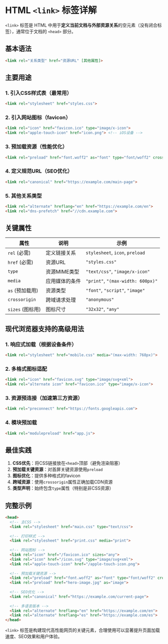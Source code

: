 # HTML `<link>` 标签详解

`<link>` 标签是 HTML 中用于**定义当前文档与外部资源关系**的空元素（没有闭合标签），通常位于文档的 `<head>` 部分。

## 基本语法

```html
<link rel="关系类型" href="资源URL" [其他属性]>
```

## 主要用途

### 1. 引入CSS样式表（最常用）
```html
<link rel="stylesheet" href="styles.css">
```

### 2. 引入网站图标（favicon）
```html
<link rel="icon" href="favicon.ico" type="image/x-icon">
<link rel="apple-touch-icon" href="icon.png"> <!-- iOS设备 -->
```

### 3. 预加载资源（性能优化）
```html
<link rel="preload" href="font.woff2" as="font" type="font/woff2" crossorigin>
```

### 4. 定义规范URL（SEO优化）
```html
<link rel="canonical" href="https://example.com/main-page">
```

### 5. 其他关系类型
```html
<link rel="alternate" hreflang="en" href="https://example.com/en">
<link rel="dns-prefetch" href="//cdn.example.com">
```

## 关键属性

| 属性             | 说明           | 示例                              |
| ---------------- | -------------- | --------------------------------- |
| `rel` (必需)     | 定义链接关系   | `stylesheet`, `icon`, `preload`   |
| `href` (必需)    | 资源URL        | `"styles.css"`                    |
| `type`           | 资源MIME类型   | `"text/css"`, `"image/x-icon"`    |
| `media`          | 应用媒体的条件 | `"print"`, `"(max-width: 600px)"` |
| `as` (预加载用)  | 资源类型       | `"font"`, `"script"`, `"image"`   |
| `crossorigin`    | 跨域请求处理   | `"anonymous"`                     |
| `sizes` (图标用) | 图标尺寸       | `"32x32"`, `"any"`                |

## 现代浏览器支持的高级用法

### 1. 响应式加载（根据设备条件）
```html
<link rel="stylesheet" href="mobile.css" media="(max-width: 768px)">
```

### 2. 多格式图标适配
```html
<link rel="icon" href="favicon.svg" type="image/svg+xml">
<link rel="alternate icon" href="favicon.ico" type="image/x-icon">
```

### 3. 资源预连接（加速第三方资源）
```html
<link rel="preconnect" href="https://fonts.googleapis.com">
```

### 4. 模块预加载
```html
<link rel="modulepreload" href="app.js">
```

## 最佳实践

1. **CSS优先**：将CSS链接放在`<head>`顶部（避免渲染阻塞）
2. **预加载关键资源**：对首屏关键资源使用`preload`
3. **图标优化**：提供多种格式的favicon
4. **跨域资源**：使用`crossorigin`属性正确加载CDN资源
5. **类型声明**：始终包含`type`属性（特别是非CSS资源）

## 完整示例

```html
<head>
  <!-- 主CSS -->
  <link rel="stylesheet" href="main.css" type="text/css">
  
  <!-- 打印样式 -->
  <link rel="stylesheet" href="print.css" media="print">
  
  <!-- 网站图标 -->
  <link rel="icon" href="/favicon.ico" sizes="any">
  <link rel="icon" href="/icon.svg" type="image/svg+xml">
  <link rel="apple-touch-icon" href="/apple-touch-icon.png">
  
  <!-- 预加载关键资源 -->
  <link rel="preload" href="font.woff2" as="font" type="font/woff2" crossorigin>
  <link rel="preload" href="hero-image.jpg" as="image">
  
  <!-- SEO优化 -->
  <link rel="canonical" href="https://example.com/current-page">
  
  <!-- 多语言版本 -->
  <link rel="alternate" hreflang="en" href="https://example.com/en">
  <link rel="alternate" hreflang="es" href="https://example.com/es">
</head>
```

`<link>` 标签是构建现代高性能网页的关键元素，合理使用可以显著提升页面加载速度、SEO效果和用户体验。